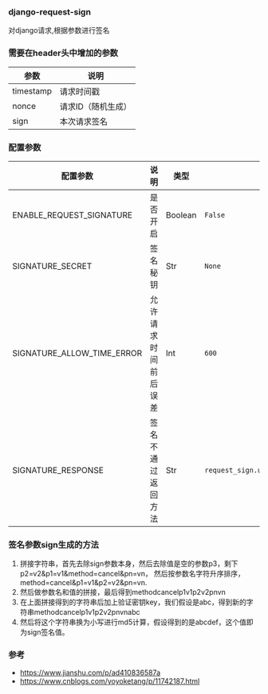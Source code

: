 ### django-request-sign

对django请求,根据参数进行签名

### 需要在header头中增加的参数

| 参数  | 说明  |
| ------------ | ------------ |
| timestamp  | 请求时间戳  |
| nonce  |  请求ID（随机生成） |
| sign | 本次请求签名 |


### 配置参数

| 配置参数  | 说明   | 类型|默认值 |示例|
| ------------ | ------------ | ------------ | ------------ |------------ |
|  ENABLE_REQUEST_SIGNATURE |  是否开启 | Boolean |`False`| `True`/`False`|
|  SIGNATURE_SECRET | 签名秘钥  | Str|`None`|`e6QGz7AhFzFAFsR9jYoCUnZGsqDrQI`|
|  SIGNATURE_ALLOW_TIME_ERROR|允许请求时间前后误差|Int|`600`|`600`|
|  SIGNATURE_RESPONSE|签名不通过返回方法|Str|`request_sign.utils.default_response`|`you_project.you_app.file.function`|


### 签名参数sign生成的方法

1. 拼接字符串，首先去除sign参数本身，然后去除值是空的参数p3，剩下p2=v2&p1=v1&method=cancel&pn=vn，
然后按参数名字符升序排序，method=cancel&p1=v1&p2=v2&pn=vn.
2. 然后做参数名和值的拼接，最后得到methodcancelp1v1p2v2pnvn
3. 在上面拼接得到的字符串后加上验证密钥key，我们假设是abc，得到新的字符串methodcancelp1v1p2v2pnvnabc
4. 然后将这个字符串换为小写进行md5计算，假设得到的是abcdef，这个值即为sign签名值。




### 参考

* https://www.jianshu.com/p/ad410836587a
* https://www.cnblogs.com/yoyoketang/p/11742187.html

